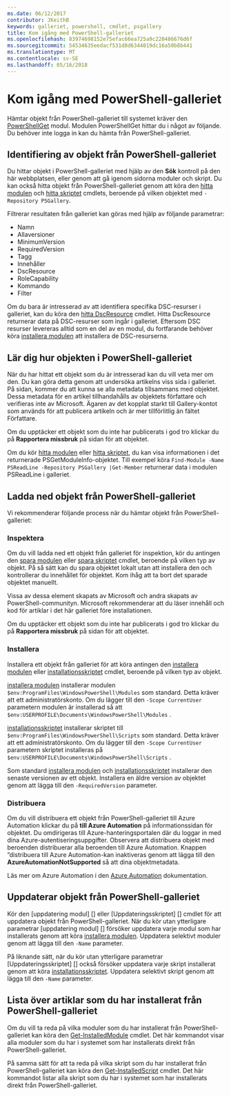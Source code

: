 ```yaml
---
ms.date: 06/12/2017
contributor: JKeithB
keywords: galleriet, powershell, cmdlet, psgallery
title: Kom igång med PowerShell-galleriet
ms.openlocfilehash: 83974698152e75efac66ea725a9c220486676d6f
ms.sourcegitcommit: 54534635eedacf531d8d6344019dc16a50b8b441
ms.translationtype: MT
ms.contentlocale: sv-SE
ms.lasthandoff: 05/16/2018
---
```

# <a name="get-started-with-the-powershell-gallery"></a>Kom igång med PowerShell-galleriet

Hämtar objekt från PowerShell-galleriet till systemet kräver den [PowerShellGet](/powershell/module/powershellget) modul. Modulen PowerShellGet hittar du i något av följande. Du behöver inte logga in kan du hämta från PowerShell-galleriet.

## <a name="discovering-items-from-the-powershell-gallery"></a>Identifiering av objekt från PowerShell-galleriet

Du hittar objekt i PowerShell-galleriet med hjälp av den **Sök** kontroll på den här webbplatsen, eller genom att gå igenom sidorna moduler och skript. Du kan också hitta objekt från PowerShell-galleriet genom att köra den [hitta modulen][] och [hitta skriptet][] cmdlets, beroende på vilken objektet med `-Repository PSGallery`.

Filtrerar resultaten från galleriet kan göras med hjälp av följande parametrar:

- Namn
- Allaversioner
- MinimumVersion
- RequiredVersion
- Tagg
- Innehåller
- DscResource
- RoleCapability
- Kommando
- Filter

Om du bara är intresserad av att identifiera specifika DSC-resurser i galleriet, kan du köra den [hitta DscResource] cmdlet. Hitta DscResource returnerar data på DSC-resurser som ingår i galleriet.
Eftersom DSC resurser levereras alltid som en del av en modul, du fortfarande behöver köra [installera modulen][] att installera de DSC-resurserna.

## <a name="learning-about-items-in-the-powershell-gallery"></a>Lär dig hur objekten i PowerShell-galleriet

När du har hittat ett objekt som du är intresserad kan du vill veta mer om den. Du kan göra detta genom att undersöka artikelns viss sida i galleriet. På sidan, kommer du att kunna se alla metadata tillsammans med objektet. Dessa metadata för en artikel tillhandahålls av objektets författare och verifieras inte av Microsoft. Ägaren av det kopplat starkt till Gallery-kontot som används för att publicera artikeln och är mer tillförlitlig än fältet Författare.

Om du upptäcker ett objekt som du inte har publicerats i god tro klickar du på **Rapportera missbruk** på sidan för att objektet.

Om du kör [hitta modulen][] eller [hitta skriptet][], du kan visa informationen i det returnerade PSGetModuleInfo-objektet. Till exempel köra `Find-Module -Name PSReadLine -Repository PSGallery |Get-Member` returnerar data i modulen PSReadLine i galleriet.

## <a name="downloading-items-from-the-powershell-gallery"></a>Ladda ned objekt från PowerShell-galleriet

Vi rekommenderar följande process när du hämtar objekt från PowerShell-galleriet:

### <a name="inspect"></a>Inspektera

Om du vill ladda ned ett objekt från galleriet för inspektion, kör du antingen den [spara modulen][] eller [spara skriptet][] cmdlet, beroende på vilken typ av objekt. På så sätt kan du spara objektet lokalt utan att installera den och kontrollerar du innehållet för objektet. Kom ihåg att ta bort det sparade objektet manuellt.

Vissa av dessa element skapats av Microsoft och andra skapats av PowerShell-communityn.
Microsoft rekommenderar att du läser innehåll och kod för artiklar i det här galleriet före installationen.

Om du upptäcker ett objekt som du inte har publicerats i god tro klickar du på **Rapportera missbruk** på sidan för att objektet.

### <a name="install"></a>Installera

Installera ett objekt från galleriet för att köra antingen den [installera modulen][] eller [installationsskriptet][] cmdlet, beroende på vilken typ av objekt.

[installera modulen][] installerar modulen `$env:ProgramFiles\WindowsPowerShell\Modules` som standard.
Detta kräver att ett administratörskonto. Om du lägger till den `-Scope CurrentUser` parametern modulen är installerad så att `$env:USERPROFILE\Documents\WindowsPowerShell\Modules` .

[installationsskriptet][] installerar skriptet till `$env:ProgramFiles\WindowsPowerShell\Scripts` som standard.
Detta kräver att ett administratörskonto. Om du lägger till den `-Scope CurrentUser` parametern skriptet installeras på `$env:USERPROFILE\Documents\WindowsPowerShell\Scripts` .

Som standard [installera modulen][] och [installationsskriptet][] installerar den senaste versionen av ett objekt.
Installera en äldre version av objektet genom att lägga till den `-RequiredVersion` parameter.

### <a name="deploy"></a>Distribuera

Om du vill distribuera ett objekt från PowerShell-galleriet till Azure Automation klickar du på **till Azure Automation** på informationssidan för objektet. Du omdirigeras till Azure-hanteringsportalen där du loggar in med dina Azure-autentiseringsuppgifter. Observera att distribuera objekt med beroenden distribuerar alla beroenden till Azure Automation. Knappen ”distribuera till Azure Automation-kan inaktiveras genom att lägga till den **AzureAutomationNotSupported** så att dina objektmetadata.

Läs mer om Azure Automation i den [Azure Automation](/azure/automation) dokumentation.

## <a name="updating-items-from-the-powershell-gallery"></a>Uppdaterar objekt från PowerShell-galleriet

Kör den [uppdatering modul] [] eller [Uppdateringsskriptet] [] cmdlet för att uppdatera objekt från PowerShell-galleriet. När du kör utan ytterligare parametrar [uppdatering modul] [] försöker uppdatera varje modul som har installerats genom att köra [installera modulen][]. Uppdatera selektivt moduler genom att lägga till den `-Name` parameter.

På liknande sätt, när du kör utan ytterligare parametrar [Uppdateringsskriptet] [] också försöker uppdatera varje skript installerat genom att köra [installationsskriptet][]. Uppdatera selektivt skript genom att lägga till den `-Name` parameter.

## <a name="list-items-that-you-have-installed-from-the-powershell-gallery"></a>Lista över artiklar som du har installerat från PowerShell-galleriet

Om du vill ta reda på vilka moduler som du har installerat från PowerShell-galleriet kan köra den [Get-InstalledModule][] cmdlet. Det här kommandot visar alla moduler som du har i systemet som har installerats direkt från PowerShell-galleriet.

På samma sätt för att ta reda på vilka skript som du har installerat från PowerShell-galleriet kan köra den [Get-InstalledScript][] cmdlet. Det här kommandot listar alla skript som du har i systemet som har installerats direkt från PowerShell-galleriet.

[hitta DscResource]: /powershell/module/powershellget/Find-DscResource
[hitta modulen]: /powershell/module/powershellget/Find-Module
[hitta skriptet]: /powershell/module/powershellget/Find-Script
[Get-InstalledModule]: /powershell/module/powershellget/Get-InstalledModule
[Get-InstalledScript]: /powershell/module/powershellget/Get-InstalledScript
[installera modulen]: /powershell/module/powershellget/Install-Module
[installationsskriptet]: /powershell/module/powershellget/Install-Script
[Publish-Module]: /powershell/module/powershellget/Publish-Module
[Publish-Script]: /powershell/module/powershellget/Publish-Script
[Register-PSRepository]: /powershell/module/powershellget/Register-Repository
[spara modulen]: /powershell/module/powershellget/Save-Module
[spara skriptet]: /powershell/module/powershellget/Save-Script